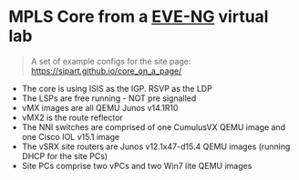 # MPLS Core from a [EVE-NG](http://www.eve-ng.net/) virtual lab
> A set of example configs for the site page: https://sipart.github.io/core_on_a_page/

* The core is using ISIS as the IGP. RSVP as the LDP
* The LSPs are free running - NOT pre signalled
* vMX images are all QEMU Junos v14.1R10
* vMX2 is the route reflector
* The NNI switches are comprised of one CumulusVX QEMU image and one Cisco IOL v15.1 image
* The vSRX site routers are Junos v12.1x47-d15.4 QEMU images (running DHCP for the site PCs)
* Site PCs comprise two vPCs and two Win7 lite QEMU images
